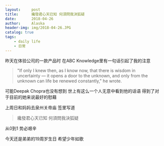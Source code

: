```yaml
---
layout:     post
title:      纔發君心天已知 何須問我決狐疑
date:       2018-04-26
author:     Alaska
header-img: img/2018-04-26.JPG
catalog: true
tags:
    - daily life
    - 日常
---
```

昨天在体验公司的一款产品时 在ABC Knowledge里有一句话引起了我的注意
>"If only I knew then, as I know now, that there is wisdom in uncertainty — it opens a door to the unknown, and only from the unknown can life be renewed constantly," he wrote. 

可能Deepak Chopra也没有想到 世上有这么一个人无意中看到他的话语 得到了对于目前的她来说最好的慰藉

上周日和妈妈去泉州关帝庙 签里写道
>纔發君心天已知 何須問我決狐疑


从0到1 势必艰辛 

今天还是弟弟的19周岁生日 希望少年如歌 
